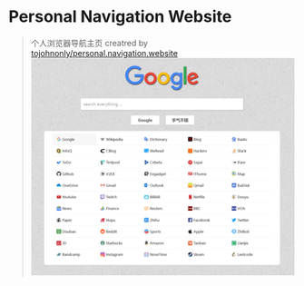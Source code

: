 # Personal Navigation Website

> 个人浏览器导航主页
>creatred by [tojohnonly/personal.navigation.website](https://github.com/tojohnonly/personal.navigation.website)
![Alt text](https://github.com/tojohnonly/personal.navigation.website/blob/master/Ensk's%20Web/images/Demo.png)

